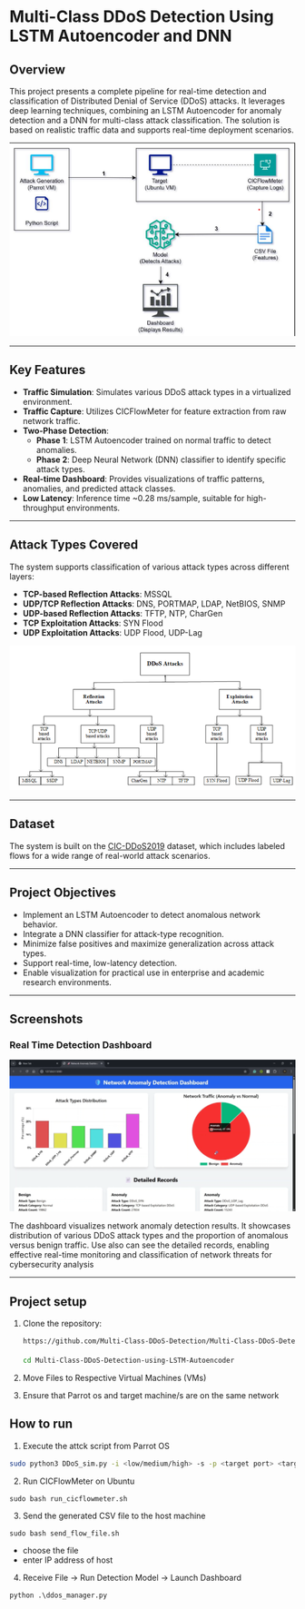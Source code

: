 # Multi-Class DDoS Detection Using LSTM Autoencoder and DNN

## Overview

This project presents a complete pipeline for real-time detection and classification of Distributed Denial of Service (DDoS) attacks. It leverages deep learning techniques, combining an LSTM Autoencoder for anomaly detection and a DNN for multi-class attack classification. The solution is based on realistic traffic data and supports real-time deployment scenarios.

![System Outline](Assets/System_Outline.png)
<!-- <img src = "Assets/System_outline.png" width=00> -->
---

## Key Features

- **Traffic Simulation**: Simulates various DDoS attack types in a virtualized environment.
- **Traffic Capture**: Utilizes CICFlowMeter for feature extraction from raw network traffic.
- **Two-Phase Detection**:
  - **Phase 1**: LSTM Autoencoder trained on normal traffic to detect anomalies.
  - **Phase 2**: Deep Neural Network (DNN) classifier to identify specific attack types.
- **Real-time Dashboard**: Provides visualizations of traffic patterns, anomalies, and predicted attack classes.
- **Low Latency**: Inference time ~0.28 ms/sample, suitable for high-throughput environments.

---

## Attack Types Covered

The system supports classification of various attack types across different layers:

- **TCP-based Reflection Attacks**: MSSQL
- **UDP/TCP Reflection Attacks**: DNS, PORTMAP, LDAP, NetBIOS, SNMP
- **UDP-based Reflection Attacks**: TFTP, NTP, CharGen
- **TCP Exploitation Attacks**: SYN Flood
- **UDP Exploitation Attacks**: UDP Flood, UDP-Lag

![DDoS Classification](Assets/DDoS_Classification.png)

---

## Dataset

The system is built on the [CIC-DDoS2019](https://www.kaggle.com/datasets/dhoogla/cicddos2019) dataset, which includes labeled flows for a wide range of real-world attack scenarios.

---

## Project Objectives

- Implement an LSTM Autoencoder to detect anomalous network behavior.
- Integrate a DNN classifier for attack-type recognition.
- Minimize false positives and maximize generalization across attack types.
- Support real-time, low-latency detection.
- Enable visualization for practical use in enterprise and academic research environments.

---

## Screenshots


### Real Time Detection Dashboard
![Dashboard](Assets/DDoS_Detection_Dashboard.png)

The dashboard visualizes network anomaly detection results. It showcases distribution of various DDoS attack types and the proportion of anomalous versus benign traffic. Use also can see the detailed records, enabling effective real-time monitoring and classification of network threats for cybersecurity analysis

---

## Project setup

1. Clone the repository:
   ```bash
   https://github.com/Multi-Class-DDoS-Detection/Multi-Class-DDoS-Detection-using-LSTM-Autoencoder.git

   cd Multi-Class-DDoS-Detection-using-LSTM-Autoencoder
   ```

2. Move Files to Respective Virtual Machines (VMs)

3. Ensure that Parrot os and target machine/s are on the same network


## How to run

1. Execute the attck script from Parrot OS
  ```bash
  sudo python3 DDoS_sim.py -i <low/medium/high> -s -p <target port> <target IP> -d <attack_duration>
  ```

2. Run CICFlowMeter on Ubuntu

  ```
  sudo bash run_cicflowmeter.sh
  ```

3. Send the generated CSV file to the host machine
  ```
  sudo bash send_flow_file.sh
```

- choose the file
- enter IP address of host

4. Receive File → Run Detection Model → Launch Dashboard
  ```
  python .\ddos_manager.py
  ```

  


